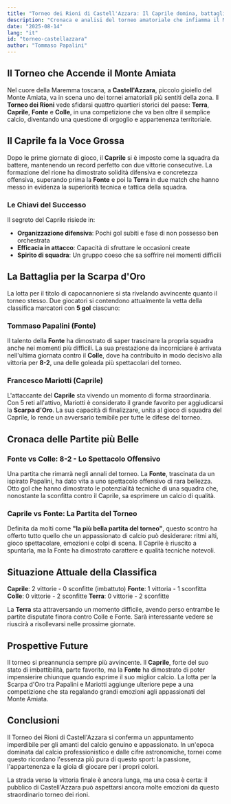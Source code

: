 ```yaml
---
title: "Torneo dei Rioni di Castell'Azzara: Il Caprile domina, battaglia per la Scarpa d'Oro"
description: "Cronaca e analisi del torneo amatoriale che infiamma il Monte Amiata: Caprile imbattuto, duello per il titolo di capocannoniere"
date: "2025-08-14"
lang: "it"
id: "torneo-castellazzara"
author: "Tommaso Papalini"
---
```


## Il Torneo che Accende il Monte Amiata

Nel cuore della Maremma toscana, a **Castell'Azzara**, piccolo gioiello del Monte Amiata, va in scena uno dei tornei amatoriali più sentiti della zona. Il **Torneo dei Rioni** vede sfidarsi quattro quartieri storici del paese: **Terra**, **Caprile**, **Fonte** e **Colle**, in una competizione che va ben oltre il semplice calcio, diventando una questione di orgoglio e appartenenza territoriale.

## Il Caprile fa la Voce Grossa

Dopo le prime giornate di gioco, il **Caprile** si è imposto come la squadra da battere, mantenendo un record perfetto con due vittorie consecutive. La formazione del rione ha dimostrato solidità difensiva e concretezza offensiva, superando prima la **Fonte** e poi la **Terra** in due match che hanno messo in evidenza la superiorità tecnica e tattica della squadra.

### Le Chiavi del Successo

Il segreto del Caprile risiede in:
- **Organizzazione difensiva**: Pochi gol subiti e fase di non possesso ben orchestrata
- **Efficacia in attacco**: Capacità di sfruttare le occasioni create
- **Spirito di squadra**: Un gruppo coeso che sa soffrire nei momenti difficili

## La Battaglia per la Scarpa d'Oro

La lotta per il titolo di capocannoniere si sta rivelando avvincente quanto il torneo stesso. Due giocatori si contendono attualmente la vetta della classifica marcatori con **5 gol** ciascuno:

### Tommaso Papalini (Fonte)
Il talento della **Fonte** ha dimostrato di saper trascinare la propria squadra anche nei momenti più difficili. La sua prestazione da incorniciare è arrivata nell'ultima giornata contro il **Colle**, dove ha contribuito in modo decisivo alla vittoria per **8-2**, una delle goleada più spettacolari del torneo.

### Francesco Mariotti (Caprile)
L'attaccante del **Caprile** sta vivendo un momento di forma straordinaria. Con 5 reti all'attivo, Mariotti è considerato il grande favorito per aggiudicarsi la **Scarpa d'Oro**. La sua capacità di finalizzare, unita al gioco di squadra del Caprile, lo rende un avversario temibile per tutte le difese del torneo.

## Cronaca delle Partite più Belle

### Fonte vs Colle: 8-2 - Lo Spettacolo Offensivo
Una partita che rimarrà negli annali del torneo. La **Fonte**, trascinata da un ispirato Papalini, ha dato vita a uno spettacolo offensivo di rara bellezza. Otto gol che hanno dimostrato le potenzialità tecniche di una squadra che, nonostante la sconfitta contro il Caprile, sa esprimere un calcio di qualità.

### Caprile vs Fonte: La Partita del Torneo
Definita da molti come **"la più bella partita del torneo"**, questo scontro ha offerto tutto quello che un appassionato di calcio può desiderare: ritmi alti, gioco spettacolare, emozioni e colpi di scena. Il Caprile è riuscito a spuntarla, ma la Fonte ha dimostrato carattere e qualità tecniche notevoli.

## Situazione Attuale della Classifica

**Caprile**: 2 vittorie - 0 sconfitte (imbattuto)
**Fonte**: 1 vittoria - 1 sconfitta 
**Colle**: 0 vittorie - 2 sconfitte
**Terra**: 0 vittorie - 2 sconfitte

La **Terra** sta attraversando un momento difficile, avendo perso entrambe le partite disputate finora contro Colle e Fonte. Sarà interessante vedere se riuscirà a risollevarsi nelle prossime giornate.

## Prospettive Future

Il torneo si preannuncia sempre più avvincente. Il **Caprile**, forte del suo stato di imbattibilità, parte favorito, ma la **Fonte** ha dimostrato di poter impensierire chiunque quando esprime il suo miglior calcio. La lotta per la Scarpa d'Oro tra Papalini e Mariotti aggiunge ulteriore pepe a una competizione che sta regalando grandi emozioni agli appassionati del Monte Amiata.

## Conclusioni

Il Torneo dei Rioni di Castell'Azzara si conferma un appuntamento imperdibile per gli amanti del calcio genuino e appassionato. In un'epoca dominata dal calcio professionistico e dalle cifre astronomiche, tornei come questo ricordano l'essenza più pura di questo sport: la passione, l'appartenenza e la gioia di giocare per i propri colori.

La strada verso la vittoria finale è ancora lunga, ma una cosa è certa: il pubblico di Castell'Azzara può aspettarsi ancora molte emozioni da questo straordinario torneo dei rioni.

